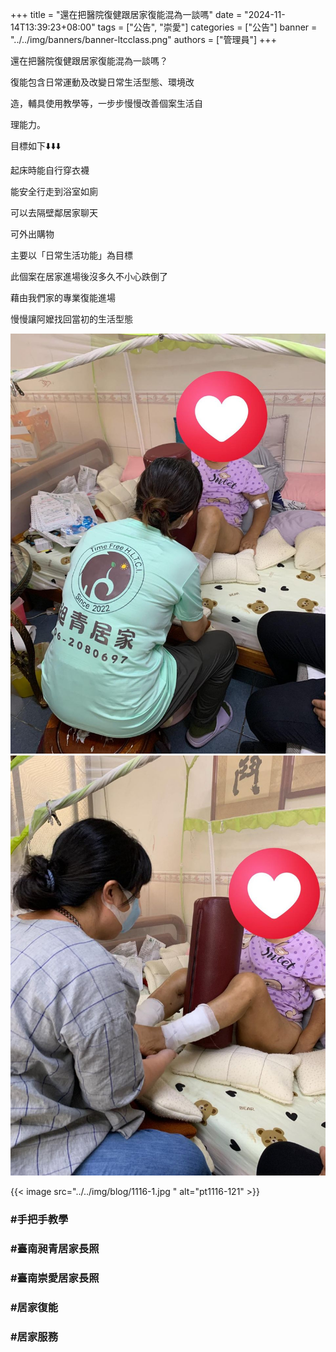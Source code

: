 +++
title = "還在把醫院復健跟居家復能混為一談嗎"
date = "2024-11-14T13:39:23+08:00"
tags = ["公告", "崇愛"]
categories = ["公告"]
banner = "../../img/banners/banner-ltcclass.png"
authors = ["管理員"]
+++

還在把醫院復健跟居家復能混為一談嗎？

復能包含日常運動及改變日常生活型態、環境改

造，輔具使用教學等，一步步慢慢改善個案生活自

理能力。

目標如下⬇️⬇️⬇️

起床時能自行穿衣襪

能安全行走到浴室如廁

可以去隔壁鄰居家聊天

可外出購物

主要以「日常生活功能」為目標

此個案在居家進場後沒多久不小心跌倒了

藉由我們家的專業復能進場

慢慢讓阿嬤找回當初的生活型態

![1116-1](../../img/blog/1116-1.jpg "1116-1")
![1116-2](../../img/blog/1116-2.jpg "1116-2")

{{< image src="../../img/blog/1116-1.jpg " alt="pt1116-121" >}}

### #手把手教學
### #臺南昶青居家長照
### #臺南崇愛居家長照
### #居家復能
### #居家服務

